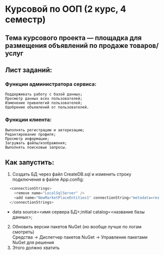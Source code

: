 # Курсовой по ООП (2 курс, 4 семестр)
## Тема курсового проекта — площадка для размещения объявлений по продаже товаров/услуг
##
## Лист заданий:
### Функции администратора сервиса:
	Поддерживать работу c базой данных; 
	Просмотр данных всех пользователей;
	Изменение привилегий пользователей;
	Одобрение объявлений от пользователей.
### Функции клиента: 
	Выполнять регистрацию и авторизацию;
	Редактирование профиля;
	Просмотр информации; 
	Загружать файлы/изображения; 	
	Выполнять поисковые запросы.
## Как запустить:
 1. Создать БД через файл CreateDB.sql и изменить строку подключения в файле App.config:
```C#
  <connectionStrings>
    <remove name="LocalSqlServer" />
    <add name="NewMarketPlaceEntities1" connectionString="metadata=res://*/Model.Model1.csdl|res://*/Model.Model1.ssdl|res://*/Model.Model1.msl;provider=System.Data.SqlClient;provider connection string=&quot;data source=DIMADD;initial catalog=CW_MarketPlace_OOP;integrated security=True;MultipleActiveResultSets=True;App=EntityFramework&quot;" providerName="System.Data.EntityClient" />
  </connectionStrings>
```
* data source=<имя сервера БД>;initial catalog=<название базы данных>;<br>
 2. Обновить версии пакетов NuGet (но вообще лучше по логам смотреть)<br>
Средства -> Диспетчер пакетов NuGet -> Управление пакетами NuGet для решения<br>
 3. Этого должно хватить